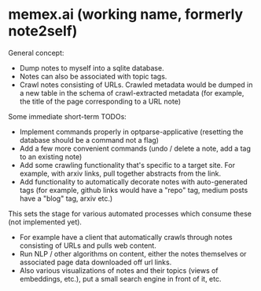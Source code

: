 # memex.ai (working name, formerly note2self)

General concept:

- Dump notes to myself into a sqlite database.
- Notes can also be associated with topic tags.
- Crawl notes consisting of URLs. Crawled metadata would be dumped in a new table in the schema of crawl-extracted metadata (for example, the title of the page corresponding to a URL note)

Some immediate short-term TODOs:

- Implement commands properly in optparse-applicative (resetting the database should be a command not a flag)
- Add a few more convenient commands (undo / delete a note, add a tag to an existing note)
- Add some crawling functionality that's specific to a target site. For example, with arxiv links, pull together abstracts from the link.
- Add functionality to automatically decorate notes with auto-generated tags (for example, github links would have a "repo" tag, medium posts have a "blog" tag, arxiv etc.)

This sets the stage for various automated processes which consume these (not implemented yet).

- For example have a client that automatically crawls through notes consisting of URLs and pulls web content.
- Run NLP / other algorithms on content, either the notes themselves or associated page data downloaded off url links.
- Also various visualizations of notes and their topics (views of embeddings, etc.), put a small search engine in front of it, etc.
